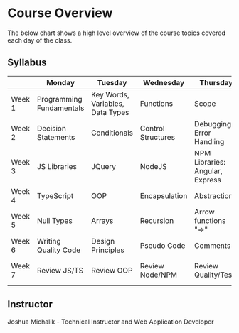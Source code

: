# Course Overview
The below chart shows a high level overview of the course topics covered each day of the class.

## Syllabus
|         | Monday | Tuesday | Wednesday | Thursday | Friday |
|---------|--------|---------|-----------|----------|--------|
| Week 1  | Programming Fundamentals | Key Words, Variables, Data Types | Functions | Scope | Review, ToDo List app |
| Week 2  | Decision Statements | Conditionals | Control Structures | Debugging, Error Handling | Calculator app |
| Week 3  | JS Libraries | JQuery | NodeJS | NPM Libraries: Angular, Express | Gulp, Webpack |
| Week 4  | TypeScript | OOP | Encapsulation | Abstraction | Object Classes |
| Week 5  | Null Types | Arrays | Recursion | Arrow functions "=>" | Inheritance |
| Week 6  | Writing Quality Code | Design Principles | Pseudo Code | Comments | Version Control |
| Week 7  | Review JS/TS | Review OOP | Review Node/NPM | Review Quality/Tests | Where to go from here |

## Instructor
Joshua Michalik - Technical Instructor and Web Application Developer